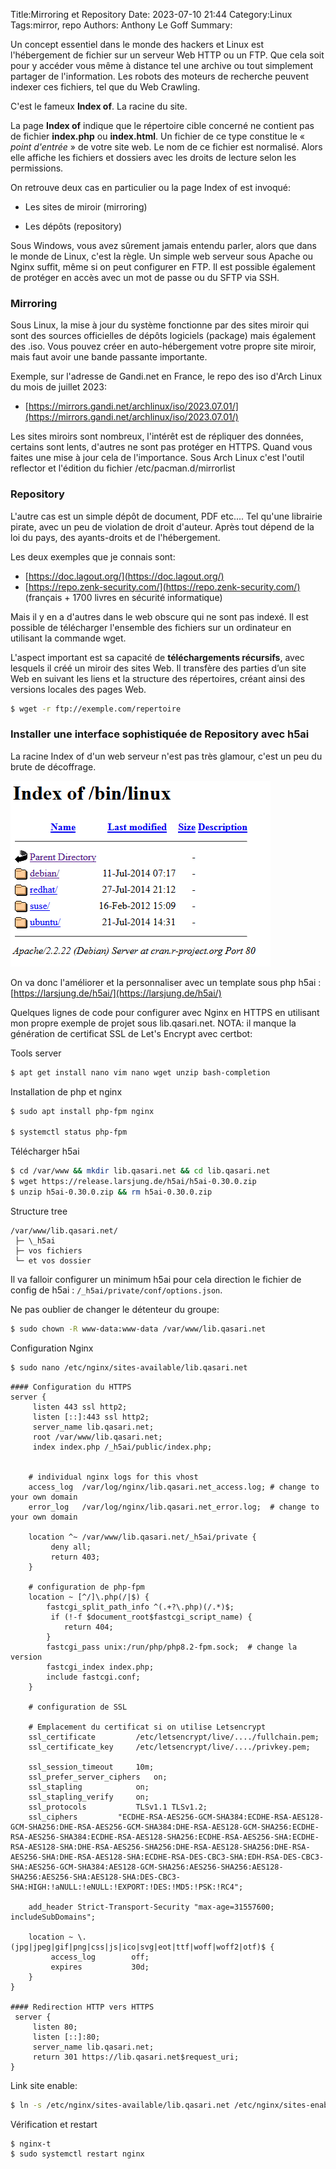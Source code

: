 ﻿Title:Mirroring et Repository
Date: 2023-07-10 21:44
Category:Linux
Tags:mirror, repo
Authors: Anthony Le Goff
Summary:

Un concept essentiel dans le monde des hackers et Linux est l'hébergement de fichier sur un serveur Web HTTP ou un FTP. Que cela soit pour y accéder vous même à distance tel une archive ou tout simplement partager de l'information. Les robots des moteurs de recherche peuvent indexer ces fichiers, tel que du Web Crawling.  

C'est le fameux **Index of**. La racine du site.  

La page **Index of** indique que le répertoire cible concerné ne contient pas de fichier **index.php** ou **index.html**. Un fichier de ce type constitue le « _point d'entrée_ » de votre site web. Le nom de ce fichier est normalisé. Alors elle affiche les fichiers et dossiers avec les droits de lecture selon les permissions.  

On retrouve deux cas en particulier ou la page Index of est invoqué:  

*   Les sites de miroir (mirroring)  
    
*   Les dépôts (repository)  
    

Sous Windows, vous avez sûrement jamais entendu parler, alors que dans le monde de Linux, c'est la règle. Un simple web serveur sous Apache ou Nginx suffit, même si on peut configurer en FTP. Il est possible également de protéger en accès avec un mot de passe ou du SFTP via SSH.  

### Mirroring  

Sous Linux, la mise à jour du système fonctionne par des sites miroir qui sont des sources officielles de dépôts logiciels (package) mais également des .iso. Vous pouvez créer en auto-hébergement votre propre site miroir, mais faut avoir une bande passante importante.  

Exemple, sur l'adresse de Gandi.net en France, le repo des iso d'Arch Linux du mois de juillet 2023:  

* [https://mirrors.gandi.net/archlinux/iso/2023.07.01/](https://mirrors.gandi.net/archlinux/iso/2023.07.01/)  

Les sites miroirs sont nombreux, l'intérêt est de répliquer des données, certains sont lents, d'autres ne sont pas protéger en HTTPS. Quand vous faites une mise à jour cela de l'importance. Sous Arch Linux c'est l'outil reflector et l'édition du fichier /etc/pacman.d/mirrorlist  

### Repository  

L'autre cas est un simple dépôt de document, PDF etc.... Tel qu'une librairie pirate, avec un peu de violation de droit d'auteur. Après tout dépend de la loi du pays, des ayants-droits et de l'hébergement.  

Les deux exemples que je connais sont:  

* [https://doc.lagout.org/](https://doc.lagout.org/)  
* [https://repo.zenk-security.com/](https://repo.zenk-security.com/) (français + 1700 livres en sécurité informatique)  

Mais il y en a d'autres dans le web obscure qui ne sont pas indexé. Il est possible de télécharger l'ensemble des fichiers sur un ordinateur en utilisant la commande wget.  

L'aspect important est sa capacité de **téléchargements récursifs**, avec lesquels il créé un miroir des sites Web. Il transfère des parties d’un site Web en suivant les liens et la structure des répertoires, créant ainsi des versions locales des pages Web.  

```bash
$ wget -r ftp://exemple.com/repertoire  
```

### Installer une interface sophistiquée de Repository avec h5ai  

La racine Index of d'un web serveur n'est pas très glamour, c'est un peu du brute de décoffrage.  

![index of](images/indexOf.png)

On va donc l'améliorer et la personnaliser avec un template sous php h5ai : [https://larsjung.de/h5ai/](https://larsjung.de/h5ai/)  

Quelques lignes de code pour configurer avec Nginx en HTTPS en utilisant mon propre exemple de projet sous lib.qasari.net. NOTA: il manque la génération de certificat SSL de Let's Encrypt avec certbot:  

Tools server  
```bash
$ apt get install nano vim nano wget unzip bash-completion  
```

Installation de php et nginx  
```bash
$ sudo apt install php-fpm nginx

$ systemctl status php-fpm
```

Télécharger h5ai  
```bash
$ cd /var/www && mkdir lib.qasari.net && cd lib.qasari.net  
$ wget https://release.larsjung.de/h5ai/h5ai-0.30.0.zip  
$ unzip h5ai-0.30.0.zip && rm h5ai-0.30.0.zip  
```

Structure tree  
```text
/var/www/lib.qasari.net/  
 ├─ \_h5ai  
 ├─ vos fichiers  
 └─ et vos dossier  
```

Il va falloir configurer un minimum h5ai pour cela direction le fichier de config de h5ai : `/_h5ai/private/conf/options.json`.  

Ne pas oublier de changer le détenteur du groupe:  
```bash
$ sudo chown -R www-data:www-data /var/www/lib.qasari.net  
```
  
Configuration Nginx  
```bash
$ sudo nano /etc/nginx/sites-available/lib.qasari.net
```

```text
#### Configuration du HTTPS  
server {  
     listen 443 ssl http2;  
     listen [::]:443 ssl http2;  
     server_name lib.qasari.net;  
     root /var/www/lib.qasari.net;  
     index index.php /_h5ai/public/index.php;

  
    # individual nginx logs for this vhost  
    access_log  /var/log/nginx/lib.qasari.net_access.log; # change to your own domain  
    error_log   /var/log/nginx/lib.qasari.net_error.log;  # change to your own domain  
          
    location ^~ /var/www/lib.qasari.net/_h5ai/private {  
         deny all;  
         return 403;  
    }

    # configuration de php-fpm  
    location ~ [^/]\.php(/|$) {  
        fastcgi_split_path_info ^(.+?\.php)(/.*)$;  
         if (!-f $document_root$fastcgi_script_name) {  
            return 404;  
        }  
        fastcgi_pass unix:/run/php/php8.2-fpm.sock;  # change la version  
        fastcgi_index index.php;  
        include fastcgi.conf;  
    }

    # configuration de SSL

    # Emplacement du certificat si on utilise Letsencrypt  
    ssl_certificate         /etc/letsencrypt/live/..../fullchain.pem;  
    ssl_certificate_key     /etc/letsencrypt/live/..../privkey.pem;

    ssl_session_timeout     10m;  
    ssl_prefer_server_ciphers   on;  
    ssl_stapling            on;  
    ssl_stapling_verify     on;  
    ssl_protocols           TLSv1.1 TLSv1.2;  
    ssl_ciphers         "ECDHE-RSA-AES256-GCM-SHA384:ECDHE-RSA-AES128-GCM-SHA256:DHE-RSA-AES256-GCM-SHA384:DHE-RSA-AES128-GCM-SHA256:ECDHE-RSA-AES256-SHA384:ECDHE-RSA-AES128-SHA256:ECDHE-RSA-AES256-SHA:ECDHE-RSA-AES128-SHA:DHE-RSA-AES256-SHA256:DHE-RSA-AES128-SHA256:DHE-RSA-AES256-SHA:DHE-RSA-AES128-SHA:ECDHE-RSA-DES-CBC3-SHA:EDH-RSA-DES-CBC3-SHA:AES256-GCM-SHA384:AES128-GCM-SHA256:AES256-SHA256:AES128-SHA256:AES256-SHA:AES128-SHA:DES-CBC3-SHA:HIGH:!aNULL:!eNULL:!EXPORT:!DES:!MD5:!PSK:!RC4";

    add_header Strict-Transport-Security "max-age=31557600; includeSubDomains";

    location ~ \.(jpg|jpeg|gif|png|css|js|ico|svg|eot|ttf|woff|woff2|otf)$ {  
         access_log        off;  
         expires           30d;  
    }  
}

#### Redirection HTTP vers HTTPS  
 server {  
     listen 80;  
     listen [::]:80;  
     server_name lib.qasari.net;  
     return 301 https://lib.qasari.net$request_uri;  
}
```

Link site enable:  
```bash
$ ln -s /etc/nginx/sites-available/lib.qasari.net /etc/nginx/sites-enabled/lib.qasari.net
```

Vérification et restart
```bash
$ nginx-t  
$ sudo systemctl restart nginx
```
